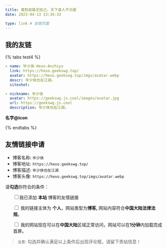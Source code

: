 ```yaml
---
title: 莫愁前路无知己，天下谁人不识君
date: 2023-04-13 13:34:33

type: link # 友链页面
---
```


## 我的友链

{% tabs test4 %}

<!-- tab Hexo博客 @fa-solid fa-blog -->
```yml
- name: 毕少侠-Hexo-Anzhiyu
  link: https://hexo.geekswg.top/
  avatar: https://hexo.geekswg.top/imgs/avatar.webp
  descr: 毕少侠也在江湖。
  siteshot: 
```
<!-- endtab -->

<!-- tab Hugo博客@fa-solid fa-yin-yang fa-spin -->
```yml
- nickname: 毕少侠
  avatar: https://geekswg.js.cool/images/avatar.jpg
  url: https://geekswg.js.cool
  description: 毕少侠也在江湖。
```
<!-- endtab -->

<!-- tab Demo@fa-brands fa-github -->
**名字@icon**
<!-- endtab -->

{% endtabs %}

## 友情链接申请

* 博客名称: `毕少侠`
* 博客地址: `https://hexo.geekswg.top/`
* 博客描述: `毕少侠也在江湖`
* 博客头像: `https://hexo.geekswg.top/imgs/avatar.webp`

请**勾选**你符合的条件：

<div id="friendlink_checkboxs" style="padding:0 0 0 1.6rem">

<p><label class="checkbox">
<input type="checkbox" id="checkbox1" onclick="checkForm()">我已添加 <b>本站</b> 博客的友情链接</label></p>

<p><label class="checkbox">
<input type="checkbox" id="checkbox2" onclick="checkForm()">
我的链接主体为 <b>个人</b>，网站类型为<b>博客,</b>
网站内容符合<b>中国大陆法律法规</b>。
</label></p>

<p><label class="checkbox">
<input type="checkbox" id="checkbox3" onclick="checkForm()">
我的网站现在可以在<b>中国大陆</b>区域正常访问，网站可以在<b>1分钟</b>内加载完成首屏。
</label></p>

</div>

> `注意`: 勾选并确认满足以上条件后出现评论框，请留下贵站信息！

<style>.tk-comments>.tk-submit{opacity:0;height:0;transition:opacity .5s,height .5s;overflow:hidden}</style>

<script>
    var twikooSubmit = document.getElementsByClassName("tk-submit")[0];
    if(twikooSubmit) {
      twikooSubmit.style.opacity = "0";
    }
    function checkForm() {
        var checkbox1 = document.getElementById("checkbox1");
        var checkbox2 = document.getElementById("checkbox2");
        var checkbox3 = document.getElementById("checkbox3");

        var twikooSubmit = document.getElementsByClassName("tk-submit")[0];
        if (checkbox1.checked && checkbox2.checked && checkbox3.checked ) {
            twikooSubmit.style.opacity = "1";
            twikooSubmit.style.height = "auto";
            twikooSubmit.style.overflow = "auto";
            var input = document.getElementsByClassName('el-textarea__inner')[0];
            let evt = document.createEvent('HTMLEvents');
            evt.initEvent('input', true, true);
            input.value = '> 我已所有满足条件，已添加**本站友链**，申请友链信息如下：\n```yml\n- name: \n  link: \n  avatar: \n  descr: \n  siteshot: \n```';
            input.dispatchEvent(evt);
            input.focus();
            input.setSelectionRange(-1, -1);
        } else {
            var input = document.getElementsByClassName('el-textarea__inner')[0];
            let evt = document.createEvent('HTMLEvents');
            evt.initEvent('input', true, true);
            input.value = '';
            input.dispatchEvent(evt);
            twikooSubmit.style.opacity = "0";
            twikooSubmit.style.height = "0";
            twikooSubmit.style.overflow = "hidden";
        }
    }
</script>
